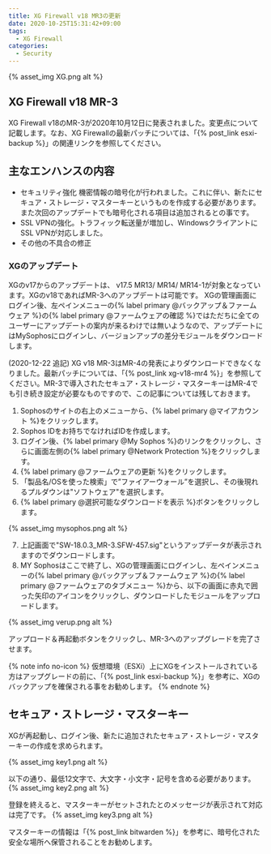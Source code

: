 ```yaml
---
title: XG Firewall v18 MR3の更新
date: 2020-10-25T15:31:42+09:00
tags:
  - XG Firewall
categories:
  - Security
---
```

{% asset_img XG.png alt %}

## XG Firewall v18 MR-3

XG Firewall v18のMR-3が2020年10月12日に発表されました。変更点について記載します。なお、XG Firewallの最新パッチについては、「{% post_link esxi-backup %}」の関連リンクを参照してください。

<!-- more -->

## 主なエンハンスの内容

- セキュリティ強化
機密情報の暗号化が行われました。これに伴い、新たにセキュア・ストレージ・マスターキーというものを作成する必要があります。また次回のアップデートでも暗号化される項目は追加されるとの事です。
- SSL VPNの強化。トラフィック転送量が増加し、WindowsクライアントにSSL VPNが対応しました。
- その他の不具合の修正

### XGのアップデート

XGのv17からのアップデートは、 v17.5 MR13/ MR14/ MR14-1が対象となっています。XGのv18であればMR-3へのアップデートは可能です。
XGの管理画面にログイン後、左ペインメニューの{% label primary @バックアップ＆ファームウェア %}の{% label primary @ファームウェアの確認 %}ではただちに全てのユーザーにアップデートの案内が来るわけでは無いようなので、アップデートにはMySophosにログインし、バージョンアップの差分モジュールをダウンロードします。

(2020-12-22 追記)
XG v18 MR-3はMR-4の発表によりダウンロードできなくなりました。最新パッチについては、「{% post_link xg-v18-mr4 %}」を参照してください。MR-3で導入されたセキュア・ストレージ・マスターキーはMR-4でも引き続き設定が必要なものですので、この記事については残しておきます。

1. Sophosのサイトの右上のメニューから、{% label primary @マイアカウント %}をクリックします。
2. Sophos IDをお持ちでなければIDを作成します。
3. ログイン後、{% label primary @My Sophos %}のリンクをクリックし、さらに画面左側の{% label primary @Network Protection %}をクリックします。
4. {% label primary @ファームウェアの更新 %}をクリックします。
5. 「製品名/OSを使った検索」で”ファイアーウォール”を選択し、その後現れるプルダウンは"ソフトウェア"を選択します。
6. {% label primary @選択可能なダウンロードを表示 %}ボタンをクリックします。

{% asset_img mysophos.png alt %}

7. 上記画面で"SW-18.0.3_MR-3.SFW-457.sig"というアップデータが表示されますのでダウンロードします。
8. MY Sophosはここで終了し、XGの管理画面にログインし、左ペインメニューの{% label primary @バックアップ＆ファームウェア %}の{% label primary @ファームウェアのタブメニュー %}から、以下の画面に赤丸で囲った矢印のアイコンをクリックし、ダウンロードしたモジュールをアップロードします。

{% asset_img verup.png alt %}

アップロード＆再起動ボタンをクリックし、MR-3へのアップグレードを完了させます。

{% note info no-icon %}
仮想環境（ESXi）上にXGをインストールされている方はアップグレードの前に、「{% post_link esxi-backup %}」を参考に、XGのバックアップを確保される事をお勧めします。
{% endnote %}

## セキュア・ストレージ・マスターキー

XGが再起動し、ログイン後、新たに追加されたセキュア・ストレージ・マスターキーの作成を求められます。

{% asset_img key1.png alt %}

以下の通り、最低12文字で、大文字・小文字・記号を含める必要があります。
{% asset_img key2.png alt %}

登録を終えると、マスターキーがセットされたとのメッセージが表示されて対応は完了です。
{% asset_img key3.png alt %}

マスターキーの情報は「{% post_link bitwarden %}」を参考に、暗号化された安全な場所へ保管されることをお勧めします。

